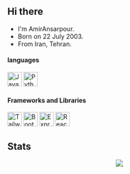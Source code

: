 ## Hi there
- I'm AmirAnsarpour.
- Born on 22 July 2003.
- From Iran, Tehran.

#### languages
<div>
 <a href="https://github.com/AmirAnsarpour"><img height="32" width="32" src="https://cdn.jsdelivr.net/gh/devicons/devicon/icons/javascript/javascript-original.svg" alt="JavaScript icon"/></a>
<!--  <a href="https://github.com/AmirAnsarpour"><img height="32" width="32" src="https://cdn.jsdelivr.net/gh/devicons/devicon/icons/typescript/typescript-original.svg" alt="TypeScript icon"/></a> -->
 <a href="https://github.com/AmirAnsarpour"><img height="32" width="32" src="https://cdn.jsdelivr.net/gh/devicons/devicon/icons/python/python-original.svg" alt="Python icon" /></a>
</div>
 
#### Frameworks and Libraries
<div>
 <a href="https://github.com/AmirAnsarpour"><img height="32" width="32" src="https://cdn.jsdelivr.net/gh/devicons/devicon/icons/tailwindcss/tailwindcss-original.svg" alt="Tailwindcss icon"/></a>
 <a href="https://github.com/AmirAnsarpour"><img height="32" width="32" src="https://cdn.jsdelivr.net/gh/devicons/devicon/icons/bootstrap/bootstrap-original.svg" alt="Bootstrap icon"/></a>
 <a href="https://github.com/AmirAnsarpour"><img height="32" width="32" src="https://cdn.jsdelivr.net/gh/devicons/devicon/icons/express/express-original.svg" alt="Express icon"/></a>
 <a href="https://github.com/AmirAnsarpour"><img height="32" width="32" src="https://cdn.jsdelivr.net/gh/devicons/devicon/icons/react/react-original.svg" alt="ReactJs icon"/></a>
</div>
 
## Stats 
<div align="center">
 <a href="https://github.com/AmirAnsarpour"><img src="https://github-readme-stats.vercel.app/api/wakatime?username=AmirAnsarpour&border_radius=5px&border_color=fff&icon_color=58a6ff&show_icons=true&langs_count=10&theme=github_dark"></a>
</div>
